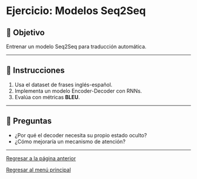 # Ejercicio: Modelos Seq2Seq

## 🎯 Objetivo
Entrenar un modelo Seq2Seq para traducción automática.

---

## 🧩 Instrucciones
1. Usa el dataset de frases inglés-español.
2. Implementa un modelo Encoder-Decoder con RNNs.
3. Evalúa con métricas **BLEU**.

---

## 🧠 Preguntas
- ¿Por qué el decoder necesita su propio estado oculto?
- ¿Cómo mejoraría un mecanismo de atención?

---
[Regresar a la página anterior](./DeepLearning.md)

[Regresar al menú principal](../README.md)
